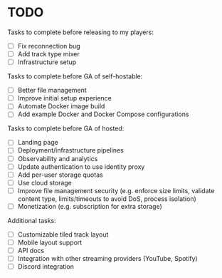# TODO

Tasks to complete before releasing to my players:
- [ ] Fix reconnection bug
- [ ] Add track type mixer
- [ ] Infrastructure setup

Tasks to complete before GA of self-hostable:
- [ ] Better file management
- [ ] Improve initial setup experience
- [ ] Automate Docker image build
- [ ] Add example Docker and Docker Compose configurations

Tasks to complete before GA of hosted:
- [ ] Landing page
- [ ] Deployment/infrastructure pipelines
- [ ] Observability and analytics
- [ ] Update authentication to use identity proxy
- [ ] Add per-user storage quotas
- [ ] Use cloud storage
- [ ] Improve file management security (e.g. enforce size limits, validate content type, limits/timeouts to avoid DoS, process isolation)
- [ ] Monetization (e.g. subscription for extra storage)

Additional tasks:
- [ ] Customizable tiled track layout
- [ ] Mobile layout support
- [ ] API docs
- [ ] Integration with other streaming providers (YouTube, Spotify)
- [ ] Discord integration
